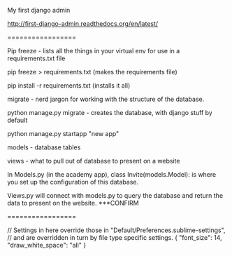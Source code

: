 My first django admin

http://first-django-admin.readthedocs.org/en/latest/

=================

Pip freeze - lists all the things in your virtual env for use in a requirements.txt file

pip freeze > requirements.txt (makes the requirements file)

pip install -r requirements.txt (installs it all)

migrate - nerd jargon for working with the structure of the database. 

python manage.py migrate - creates the database, with django stuff by default

python manage.py startapp "new app"

models - database tables

views - what to pull out of database to present on a website


In Models.py (in the academy app), class Invite(models.Model): is where you set up the configuration of this database.

Views.py will connect with models.py to query the database and return the data to present on the website. ***CONFIRM

=================

// Settings in here override those in "Default/Preferences.sublime-settings",
// and are overridden in turn by file type specific settings.
{
	"font_size": 14,
	"draw_white_space": "all"
}
